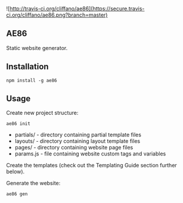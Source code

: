 ![http://travis-ci.org/cliffano/ae86](https://secure.travis-ci.org/cliffano/ae86.png?branch=master)

AE86
----

Static website generator.

Installation
------------

    npm install -g ae86

Usage
-----

Create new project structure:

	ae86 init

* partials/ - directory containing partial template files
* layouts/ - directory containing layout template files
* pages/ - directory containing website page files
* params.js - file containing website custom tags and variables

Create the templates (check out the Templating Guide section further below).

Generate the website:

	ae86 gen

